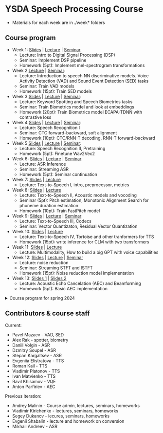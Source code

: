 # YSDA Speech Processing Course

- Materials for each week are in ./week* folders

## Course program

- Week 1: [Slides](https://docs.google.com/presentation/d/1Cte6w0t8yTJRFirde6GPxKB29VX3SrX1mhAkKYEN-n4/edit?usp=sharing) | [Lecture](https://disk.yandex.ru/i/E-cGC7pH46UjWQ) | [Seminar](https://disk.yandex.ru/i/j4MsAAliJ5ri_A)
    - Lecture: Intro to Digital Signal Processing (DSP)
    - Seminar: Implement DSP pipeline
    - Homework (5pt): Implement mel-spectrogram transformations
- Week 2 [Lecture](https://disk.yandex.ru/i/gyROgNpX5LZNZQ) | [Seminar](https://disk.yandex.ru/i/EwrqSMFQHICVRA):
    - Lecture: Introduction to speech NN discriminative models. Voice Activity Detection (VAD) and Sound Event Detection (SED) tasks
    - Seminar: Train VAD models
    - Homework (15pt): Train SED models
- Week 3 [Slides](https://docs.google.com/presentation/d/1IppXDfOI2Du5bMfnjxosAgg6Uu0VjXEVRr_8nkUxAus/edit?usp=sharing) | [Lecture](https://disk.yandex.ru/i/uo6scU9T7R5V9Q) | [Seminar](https://disk.yandex.ru/i/NE6mekhYEQoPGA):
    - Lecture: Keyword Spotting and Speech Biometrics tasks
    - Seminar: Train Biometrics model and look at embeddings
    - Homework (20pt): Train Biometrics model ECAPA-TDNN with contrastive loss
- Week 4 [Slides](https://docs.google.com/presentation/d/1dU9NasfSDCfgldqJzaaEF2xdamejnGUb4tzu4wbTCPU) | [Lecture](https://disk.yandex.ru/i/_KgUj9Snbl9BsA) | [Seminar](https://disk.yandex.ru/d/e6n-TwqNPyacOw):
    - Lecture: Speech Recognition I
    - Seminar: CTC forward-backward, soft alignment
    - Homework (10pt): CTC/RNN-T decoding, RNN-T forward-backward
- Week 5 [Slides](https://github.com/yandexdataschool/speech_course/blob/main/week_05_pretraining_asr/lecture.pdf) | [Lecture](https://disk.yandex.ru/d/vownNQ4ZuBARPg) | [Seminar](https://disk.yandex.ru/i/7BtUnWcme2ryag):
    - Lecture: Speech Recognition II, Pretraining
    - Homework (5pt): Finetune Wav2Vec2
- Week 6: [Slides](https://docs.google.com/presentation/d/1BjEEduYCH7z0yKIbL3-t3jaEv90c2r_O6aaMWVXhtRg/edit?usp=sharing) | [Lecture](https://disk.yandex.ru/i/smC9fVJmXGWOeA) | [Seminar](https://disk.yandex.ru/i/vMn3gnPuH9j3mA)
    - Lecture: ASR Inference
    - Seminar: Streaming ASR
    - Homework (5pt): Seminar continuation
- Week 7: [Slides](https://docs.google.com/presentation/d/1MAAAc_2vRS2jhxZlqfpx0m7Z3MY9J1jyXgdl7XStFf8/edit?usp=sharing) | [Lecture](https://disk.yandex.ru/d/7w6n6ad8PGxV7w)
    - Lecture: Text-to-Speech I, intro, preprocessor, metrics
- Week 8: [Slides](https://docs.google.com/presentation/d/1hR4koanl61qFXNAk2SRp45gYcgxUAc5Xt6_UQJMJYmM/edit?usp=sharing) | [Lecture](https://disk.yandex.ru/i/THrniTW4cyBnrQ)
    - Lecture: Text-to-Speech II, Acoustic models and vocoding
    - Seminar (5pt): Pitch estimation, Monotonic Alignment Search for phoneme duration estimation
    - Homework (10pt): Train FastPitch model
- Week 9: [Slides](https://docs.google.com/presentation/d/13pfNuGipGjxlAB754rtQvv_goSFkJR5uTUq4_nCUfWE/edit?usp=sharing) | [Lecture](https://disk.yandex.ru/i/XCo4vLs3z8UhLw) | [Seminar](https://disk.yandex.ru/i/EVqLrmq1VOyedw)
    - Lecture: Text-to-Speech III, Codecs
    - Seminar: Vector Quantizaton, Residual Vector Quantization
- Week 10: [Slides](https://docs.google.com/presentation/d/1MldH8pnho6BiMHyW3qU8aXspdKarV_sRC1mvvs77FbE/edit?usp=sharing) | [Lecture](https://disk.yandex.ru/i/uoemA7ga_Rz2mQ)
    - Lecture: Text-to-Speech IV, Tortoise and other tranformers for TTS
    - Homework (15pt): write inference for CLM with two transformers
- Week 11: [Slides](https://docs.google.com/presentation/d/1zfo-vvYHKIFZniDuh-afKif8v8O3272uLSAXm7cFyL8/edit?slide=id.g34b931ff1ac_0_118#slide=id.g34b931ff1ac_0_118) | [Lecture](https://disk.yandex.ru/i/hl_jSEu2fLgWGA)
    - Lecture: Multimodality, How to build a big GPT with voice capabilities
- Week 12: [Slides](https://drive.google.com/open?id=1uBAnbciOyoD0VoVdkudPuW3ZeTuAh8wJ&usp=drive_fs) | [Lecture](https://disk.yandex.ru/i/tEFqArlw8vH53g) | [Seminar](https://disk.yandex.ru/i/4ZY96Fsb-si_XQ)
    - Lecture: noise reduction
    - Seminar: Streaming STFT and ISTFT
    - Homework (15pt): Noise reduction model implementation
- Week 13: [Slides 1](https://drive.google.com/open?id=1tzsZlPC4UPM8wrpuD7LzV3JBJCiW5vmp&usp=drive_fs) | [Slides 2](https://drive.google.com/open?id=1u2WKIt9iPpxFQQUJgxXUeq29YGwz7zMh&usp=drive_fs)
    - Lecture: Acoustic Echo Cancelation (AEC) and Beamforming
    - Homework (5pt): Basic AEC implementation



<details>
<summary>
Course program for spring 2024
</summary>

- Week 1: [Slides](https://docs.google.com/presentation/d/1IkVFw8PgWPjn74918rFbuahd7Q38O0f04_bk5_fWPhE/edit?usp=sharing) | [Lecture](https://disk.yandex.ru/i/eL9PZKCT1O7yhw) | [Seminar](https://disk.yandex.ru/i/ILE1n2aVIWkxEA)
    - Lecture: Intro to Digital Signal Processing (DSP)
    - Seminar: Implement DSP pipeline
- Week 2: [Slides](https://docs.google.com/presentation/d/10cPD8k2oVL2D4wfp4eMBGvSVOShIAfAUgFuqwjedJF4/edit?usp=sharing) | [Lecture](https://disk.yandex.ru/i/8IwvU8PXAwDKSg) | [Seminar](https://disk.yandex.ru/i/PHaDf7Gzo0LNkA)
    - Lecture: Introduction to speech NN discriminative models. Voice Activity Detection (VAD) and Sound Event Detection (SED) tasks
    - Seminar: Train VAD models
    - Homework: Train SED models
- Week 3: [Slides](https://docs.google.com/presentation/d/1q5bL4Pdp9MRLJHRuZeabgoHt1KsSg-qGqoEXb_hokW0/edit?usp=sharing) | [Lecture](https://disk.yandex.ru/i/pGDEBo68YDjenQ) | [Seminar](https://disk.yandex.ru/d/BBpCSG2JLlxf6A)
    - Lecture: Keyword Spotting and Speech Biometrics tasks
    - Seminar: Train Biometrics model and look at embeddings
    - Homework: Train Biometrics model to better quality
- Week 4: [Slides](https://docs.google.com/presentation/d/1WLjwnJHwjfWfrl31Q3CwwkSEtM5z47LCZ5lXAFk6_Gw/edit?usp=sharing) | [Lecture](https://disk.yandex.ru/i/QHO1SnqQSkRY6A) | [Seminar](https://disk.yandex.ru/d/87Lrfi1VoH-F8w)
    - Lecture: Speech Recognition I
    - Seminar: Metrics and augmentations for speech recognition
    - Homework: Implement CTC algorithm
- Week 5: [Slides](https://docs.google.com/presentation/d/1JI8NEjZLNQhbUuO5py3OlYIqMgTPI4LSR-CU3-Rnp9g/edit?usp=sharing) | [Lecture](https://disk.yandex.ru/d/uT9o9bKt60w79g)
    - Lecture: Speech Recognition II, Pretraining
    - Homework: Finetune Wav2Vec2
- Week 6: [Slides](https://docs.google.com/presentation/d/1MAAAc_2vRS2jhxZlqfpx0m7Z3MY9J1jyXgdl7XStFf8/edit?usp=sharing) | [Lecture](https://disk.yandex.ru/i/X6Se5K14FF91Ow)
    - Lecture: Text-to-Speech I, intro, preprocessor, metrics
- Week 7: [Slides](https://docs.google.com/presentation/d/1CO1_5xzZb7mYLfQfdhqN0350dNCkgLt6hHB7smUjdGA/edit?usp=sharing) | [Lecture](https://disk.yandex.ru/i/YW_TVQMGKbuYag)
    - Lecture: Text-to-Speech II, Acoustic models
    - Seminar: Pitch estimation, Monotonic Alignment Search for phoneme duration estimation
    - Homework: Train FastPitch model
- Week 8: [Slides, p1](https://docs.google.com/presentation/d/1QU5sUe8_uGEiFs-IFua7EU5_imsZK2TRuKJ_6IY4O9k/edit?usp=sharing) | [Lecture, p1](https://disk.yandex.ru/d/R4p0hupEJrF02g) | [Slides, p2](https://docs.google.com/presentation/d/143qUGId_yvMKx3IDOcErF5M1V6NXHmHp30GuRryhHxs/edit?usp=sharing) | [Lecture, p2](https://disk.yandex.ru/d/abw48YXapfwvfw) | [Seminar](https://disk.yandex.ru/i/XSr1jKD_ah4hkg)
    - Lecture, p1: Text-to-Speech III, Vocoding
    - Lecture, p2: Vector Quantization, Codecs
    - Seminar: Vector Quantizaton, Residual Vector Quantization
- Week 9: [Slides](https://docs.google.com/presentation/d/1ARlJHMr_c0R2g5Od-66ZTTuZGRxdTCjAzX2LQ9XPFdQ/edit#slide=id.g1f4de8b9e93_0_1414) | [Lecture, p1](https://disk.yandex.ru/i/80GAO85GUjRzKA) | [Lecture, p2](https://disk.yandex.ru/i/icrNEsu17jL7hA)
    - Lecture: Tranformers for TTS
    - Homework: write inference for pre-trained transformer
- Week 10: [Slides](https://docs.google.com/presentation/d/1qq67ydUQpe40Xv5B-lEUWdhB2UMt0rjFuL1--EcqEzU/edit?usp=sharing) | [Lecture](https://disk.yandex.ru/d/olPQZPtFyaTOCw) | [Seminar](https://disk.yandex.ru/i/Dg19n05qIiHT8g)
    - Lecture: noise reduction
    - Seminar: Streaming STFT and ISTFT
    - Homework: Noise reduction model implementation
- Week 11: [Slides](https://docs.google.com/presentation/d/1JsPBlITpc-a_I_1foWM1tWyO6B3y6OC_AIfmM6CLMr4/edit?usp=sharing) | [Lecture](https://disk.yandex.ru/i/vGOufpHs8x5mZQ)
    - Lecture: Acoustic Echo Cancelation (AEC) and Beamforming
- Week 12: [Slides](https://docs.google.com/presentation/d/1KfiPechci9fmcgi8K9I1_MybAdBo_MwrcK1AYqT4vLI/edit?usp=sharing) | [Lecture](https://disk.yandex.ru/i/JpgbsaLbpN22Qw) | [Seminar](https://disk.yandex.ru/i/1erd90ueHJjjzw)
    - Lecture: ASR Inference
    - Seminar: Streaming ASR
- Week 13: [Slides](https://docs.google.com/presentation/d/1iwGzbmdJDulfjEvGhw1_oGle8IAjFlalUr_lHWFsVM8/edit?usp=sharing) | [Lecture](https://disk.yandex.ru/i/pXO7D-7JJCjlhQ)
    - Lecture: Flow based TTS + Voice Conversion

</details>

## Contributors & course staff

Current:
- Pavel Mazaev - VAD, SED
- Alex Rak - spotter, biometry
- Daniil Volgin - ASR
- Dzmitry Soupel - ASR
- Stepan Kargaltsev - ASR
- Evgeniia Elistratova - TTS
- Roman Kail - TTS
- Vladimir Platonov - TTS
- Ivan Matvienko - TTS
- Ravil Khisamov - VQE
- Anton Parfiriev - AEC

Previous iteration:
- Andrey Malinin - Course admin, lectures, seminars, homeworks
- Vladimir Kirichenko - lectures, seminars, homeworks
- Segey Dukanov - lecures, seminars, homeworks
- Evgenii Shabalin - lecture and homework on conversion
- Mikhail Andreev - ASR
